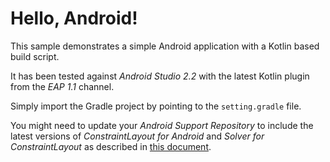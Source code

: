 Hello, Android!
===============

This sample demonstrates a simple Android application with a Kotlin based build script.

It has been tested against _Android Studio 2.2_ with the latest Kotlin plugin
from the _EAP 1.1_ channel.

Simply import the Gradle project by pointing to the `setting.gradle` file.

You might need to update your _Android Support Repository_ to include the latest versions of _ConstraintLayout for Android_ and _Solver for ConstraintLayout_ as described in [this document](https://developer.android.com/training/constraint-layout/index.html#add-constraintlayout-to-your-project).
